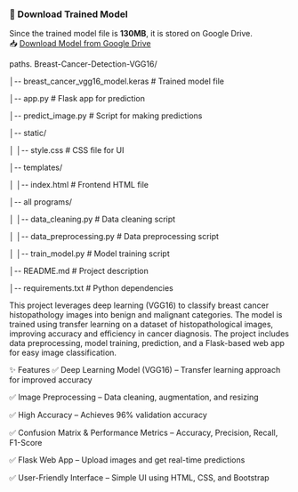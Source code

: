 ### 🔹 Download Trained Model
Since the trained model file is **130MB**, it is stored on Google Drive.  
📥 [Download Model from Google Drive]([your-google-drive-link](https://drive.google.com/file/d/1AGJacaxqRJA_as5X0Q-Na1x7iUs0vOjZ/view?usp=sharing))  

paths.
Breast-Cancer-Detection-VGG16/

│-- breast_cancer_vgg16_model.keras    # Trained model file

│-- app.py                              # Flask app for prediction

│-- predict_image.py                    # Script for making predictions

│-- static/                             

│   │-- style.css                        # CSS file for UI

│-- templates/

│   │-- index.html                       # Frontend HTML file

│-- all programs/

│   │-- data_cleaning.py                 # Data cleaning script

│   │-- data_preprocessing.py            # Data preprocessing script

│   │-- train_model.py                    # Model training script

│-- README.md                            # Project description

│-- requirements.txt                      # Python dependencies




This project leverages deep learning (VGG16) to classify breast cancer histopathology images into benign and malignant categories. The model is trained using transfer learning on a dataset of histopathological images, improving accuracy and efficiency in cancer diagnosis. The project includes data preprocessing, model training, prediction, and a Flask-based web app for easy image classification.

✨ Features
✅ Deep Learning Model (VGG16) – Transfer learning approach for improved accuracy

✅ Image Preprocessing – Data cleaning, augmentation, and resizing

✅ High Accuracy – Achieves 96% validation accuracy

✅ Confusion Matrix & Performance Metrics – Accuracy, Precision, Recall, F1-Score

✅ Flask Web App – Upload images and get real-time predictions

✅ User-Friendly Interface – Simple UI using HTML, CSS, and Bootstrap
